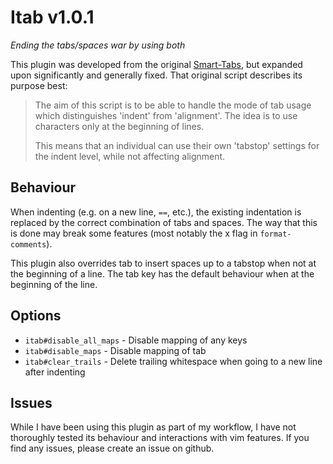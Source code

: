 # Itab v1.0.1

*Ending the tabs/spaces war by using both*

This plugin was developed from the original [Smart-Tabs][1], but expanded upon
significantly and generally fixed. That original script describes its purpose
best:

> The aim of this script is to be able to handle the mode of tab usage which
> distinguishes 'indent' from 'alignment'. The idea is to use <tab> characters
> only at the beginning of lines.
>
> This means that an individual can use their own 'tabstop' settings for the
> indent level, while not affecting alignment.

 [1]: https://github.com/vim-scripts/Smart-Tabs

## Behaviour

When indenting (e.g. on a new line, `==`, etc.), the existing indentation is
replaced by the correct combination of tabs and spaces. The way that this is
done may break some features (most notably the x flag in `format-comments`).

This plugin also overrides tab to insert spaces up to a tabstop when not at the
beginning of a line. The tab key has the default behaviour when at the beginning
of the line.

## Options

- `itab#disable_all_maps` - Disable mapping of any keys
- `itab#disable_maps` - Disable mapping of tab
- `itab#clear_trails` - Delete trailing whitespace when going to a new line
  after indenting

## Issues

While I have been using this plugin as part of my workflow, I have not
thoroughly tested its behaviour and interactions with vim features. If you find
any issues, please create an issue on github.
